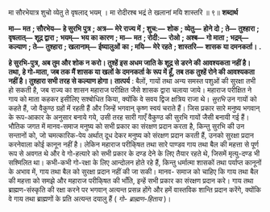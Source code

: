  

मा सौरभेयात्र शुचो व्येतु ते वृषलाद् भयम् । मा रोदीरश्ब भद्रं ते खलानां मयि शास्तरि ॥ ९॥ **शब्दार्थ** 

**मा—** **मत** **; सौरभेय—** **हे सुरभि पुत्र** **; अत्र—** **मेरे राज्य में** **; शुच:—** **शोक** **; व्येतु—** **होने दो** **; ते—** **तुश्हारा** **; वृषलात्—** **शूद्र द्वारा** **;** **भयम्—** **भय का कारण** **; मा—** **मत** **; रोदी:—** **रोओ** **; अश्ब—** **गो माता** **; भद्रम्—** **कल्याण** **; ते—** **तुश्हारा** **; खलानाम्—** **ईष्यालुओं** **का** **; मयि—** **मेरे रहते** **; शास्तरि—** **शासक या दमनकर्ता।** **.** 

**हे सुरभि-पुत्र, अब तुम और शोक न करो। तुश्हें इस अधम जाति के शूद्र से डरने की** **आवश्यकता नहीं है। तथा, हे गो-माता, जब तक मैं शासक या खलों के दमनकर्ता के रूप में** **हूँ, तब तक तुश्हें रोने की आवश्यकता नहीं है। तुश्हारा सभी तरह से कल्याण होगा।** **तात्पर्य** : बैलों, गायों तथा अन्य समस्त पशुओं की सुरक्षा तभी हो सकती है, जब राज्य का शासन महाराज परीक्षित जैसे शासक द्वारा चलाया जाये। महाराज परीक्षित ने गाय को माता कहकर इसीलिए सश्बोधित किया, क्योंकि वे सवय द्विज क्षत्रिय राजा थे। *सुरभि* उन गायों को कहते हैं, जो वैकुण्ठ ग्रहों में रहती हैं और जिन्हें भगवान् कृष्ण स्वयं चराते हैं। जिस प्रकार सारे मनुष्य भगवान् के रूप-आकार के अनुसार बनाये गये, उसी तरह सारी गाएँ वैकुण्ठ की सुरभि गायों जैसी बनायी गई हैं। भौतिक जगत में मानव-समाज मनुष्य को सभी प्रकार का संरक्षण प्रदान करता है, किन्तु सुरभि की उन सन्तानों को, जो चमत्कारिक-पेय अर्थात् दूध देकर मनुष्य को संरक्षण प्रदान करती हैं, उनको सुरक्षा प्रदान करनेवाला कोई कानून नहीं है। लेकिन महाराज परीकि्षत तथा सारे पाण्डव गाय तथा बैल की महत्ता से पूर्ण रूप से अवगत थे और वे गो-हत्यारे को सभी प्रकार के दण्ड देने के लिए तैयार रहते थे, जिसमें मृत्यु-दण्ड भी सश्मिलित था। कभी-कभी गो-रक्षा के लिए आन्दोलन होते रहे हैं, किन्तु धर्मात्मा शासकों तथा पर्याप्त कानूनों के अभाव में, गाय तथा बैल को सुरक्षा प्रदान नहीं की जा सकी। मानव- समाज को चाहिए कि गाय तथा बैल की महत्ता को समझे और महाराज परीकि्षत की भाँति, इन्हें सभी प्रकार का संरक्षण प्रदान करे। गाय तथा ब्राह्मण-संस्कृति की रक्षा करने पर भगवान् अत्यन्त प्रसन्न होंगे और हमें वास्तविक शान्ति प्रदान करेंगे, क्योंकि वे गाय तथा ब्राह्मणों के प्रति अत्यन्त दयालु हैं ( *गो-* *ब्राह्मण-हिताय* )। 
